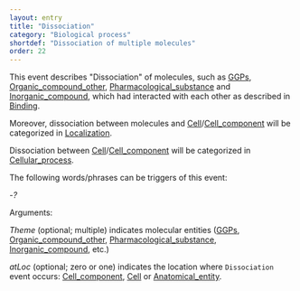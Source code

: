 ```yaml
---
layout: entry
title: "Dissociation"
category: "Biological process"
shortdef: "Dissociation of multiple molecules"
order: 22
---
```


<!--
This event is based on the <a href="http://www.nactem.ac.uk/meta-knowledge/">GENIA-Meta-knowledge corpus</a> at <a href="http://www.nactem.ac.uk/">NaCTeM</a>.
-->

This event describes "Dissociation" of molecules, such as [GGPs](), [Organic_compound_other](), [Pharmacological_substance]() and [Inorganic_compound](), which had interacted with each other as described in [Binding]().

Moreover, dissociation between molecules and [Cell]()/[Cell_component]() will be categorized in [Localization]().

Dissociation between [Cell]()/[Cell_component]() will be categorized in [Cellular_process]().

The following words/phrases can be triggers of this event:

-*?*


Arguments:

*Theme* (optional; multiple) indicates molecular entities ([GGPs](), [Organic_compound_other](), [Pharmacological_substance](), [Inorganic_compound](), etc.)

*atLoc* (optional; zero or one) indicates the location where `Dissociation` event occurs: [Cell_component](), [Cell]() or [Anatomical_entity]().

<!--details-->
